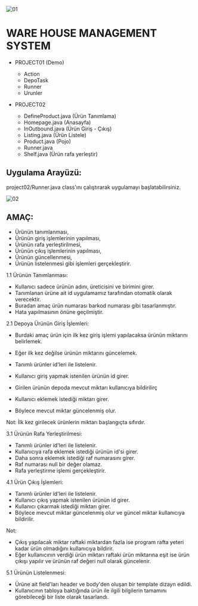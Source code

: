 ![01](https://github.com/turanemircan/WarehouseProject/assets/115572710/800a36b9-fbd5-42e2-a56c-32bde9157582)

# WARE HOUSE MANAGEMENT SYSTEM

+ PROJECT01 (Demo)

  + Action 
  + DepoTask
  + Runner
  + Urunler

+ PROJECT02

  + DefineProduct.java (Ürün Tanımlama)
  + Homepage.java (Anasayfa)
  + InOutbound.java (Ürün Giriş - Çıkış)
  + Listing.java (Ürün Listele)
  + Product.java (Pojo)
  + Runner.java 
  + Shelf.java (Ürün rafa yerleştir)

## Uygulama Arayüzü:

project02/Runner.java class'ını çalıştırarak uygulamayı başlatabilirsiniz.

![02](https://github.com/turanemircan/WarehouseProject/assets/115572710/d5a0866b-1c3c-4e6d-9436-85c1bfdb05db)

## AMAÇ:

  + Ürünün tanımlanması,
  + Ürünün giriş işlemlerinin yapılması,
  + Ürünün rafa yerleştirilmesi,
  + Ürünün çıkış işlemlerinin yapılması,
  + Ürünün güncellenmesi,
  + Ürünün listelenmesi gibi işlemleri gerçekleştirir.

1.1 Ürünün Tanımlanması:

  + Kullanıcı sadece ürünün adını, üreticisini ve birimini girer.
  + Tanımlanan ürüne ait id uygulamamız tarafından otomatik olarak verecektir.
  + Buradan amaç ürün numarası barkod numarası gibi tasarlanmıştır.
  + Hata yapılmasının önüne geçilmiştir.

2.1 Depoya Ürünün Giriş İşlemleri:

  + Burdaki amaç ürün için ilk kez giriş işlemi yapılacaksa ürünün miktarını belirlemek.
  + Eğer ilk kez değilse ürünün miktarını güncelemek.
  + Tanımlı ürünler id'leri ile listelenir.

  + Kullanıcı giriş yapmak istenilen ürünün id girer.
  + Girilen ürünün depoda mevcut miktarı kullanıcıya bildirilirç
  + Kullanıcı eklemek istediği miktarı girer.
  + Böylece mevcut miktar güncelenmiş olur.

Not: İlk kez girilecek ürünlerin miktarı başlangıçta sıfırdır.

3.1 Ürünün Rafa Yerleştirilmesi:

  + Tanımlı ürünler id'leri ile listelenir.
  + Kullanıcıya rafa eklemek istediği ürünün id'si girer.
  + Daha sonra eklemek istediği raf numarasını girer.
  + Raf numarası null bir değer olamaz.
  + Rafa yerleştirme işlemi gerçekleştirir.

4.1 Ürün Çıkış İşlemleri:

  + Tanımlı ürünler id'leri ile listelenir.
  + Kullanıcı çıkış yapmak istenilen ürünün id girer.
  + Kullanıcı çıkarmak istediği miktarı girer.
  + Böylece mevcut miktar güncelenmiş olur ve güncel miktar kullanıcıya bildirilir.

Not: 

  + Çıkış yapılacak miktar raftaki miktardan fazla ise program rafta yeteri kadar ürün olmadığını kullanıcıya bildirir.
  + Eğer kullanıcının verdiği ürün miktarı raftaki ürün miktarına eşit ise ürün çıkışı yapılır ve ürünün raf değeri null olarak güncelenir.

5.1 Ürünün Listelenmesi:

  + Ürüne ait field'ları header ve body'den oluşan bir template dizayn edildi.
  + Kullanıcının tabloya baktığında ürün ile ilgili bilgilerin tamamını görebileceği bir liste olarak tasarlandı.

